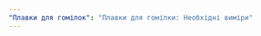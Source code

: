 ```yaml
---
"Плавки для гомілок": "Плавки для гомілки: Необхідні виміри"
---
```


<PatternMeasurements pattern='shin' />
